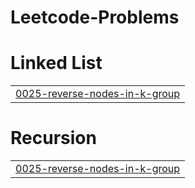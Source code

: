 # Leetcode-Problems


# Linked List
|  |
| ------- |
| [0025-reverse-nodes-in-k-group](https://github.com/rck-rockerz16/Leetcode-Problems/tree/master/0025-reverse-nodes-in-k-group) |
# Recursion
|  |
| ------- |
| [0025-reverse-nodes-in-k-group](https://github.com/rck-rockerz16/Leetcode-Problems/tree/master/0025-reverse-nodes-in-k-group) |
